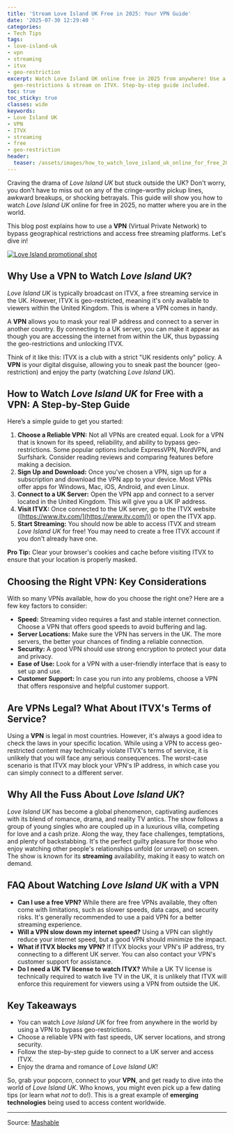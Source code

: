 ```yaml
---
title: 'Stream Love Island UK Free in 2025: Your VPN Guide'
date: '2025-07-30 12:29:40 '
categories:
- Tech Tips
tags:
- love-island-uk
- vpn
- streaming
- itvx
- geo-restriction
excerpt: Watch Love Island UK online free in 2025 from anywhere! Use a VPN to bypass
  geo-restrictions & stream on ITVX. Step-by-step guide included.
toc: true
toc_sticky: true
classes: wide
keywords:
- Love Island UK
- VPN
- ITVX
- streaming
- free
- geo-restriction
header:
  teaser: /assets/images/how_to_watch_love_island_uk_online_for_free_20250730122939.jpg
---
```


Craving the drama of *Love Island UK* but stuck outside the UK? Don't worry, you don't have to miss out on any of the cringe-worthy pickup lines, awkward breakups, or shocking betrayals. This guide will show you how to watch *Love Island UK* online for free in 2025, no matter where you are in the world. 

This blog post explains how to use a **VPN** (Virtual Private Network) to bypass geographical restrictions and access free streaming platforms. Let's dive in!

[![Love Island promotional shot](https://helios-i.mashable.com/imagery/articles/02gQjLxZ5jZFjfKVDcA7zcW/hero-image.jpg)](https://helios-i.mashable.com/imagery/articles/02gQjLxZ5jZFjfKVDcA7zcW/hero-image.jpg)

## Why Use a VPN to Watch *Love Island UK*?

*Love Island UK* is typically broadcast on ITVX, a free streaming service in the UK. However, ITVX is geo-restricted, meaning it's only available to viewers within the United Kingdom. This is where a VPN comes in handy.

A **VPN** allows you to mask your real IP address and connect to a server in another country. By connecting to a UK server, you can make it appear as though you are accessing the internet from within the UK, thus bypassing the geo-restrictions and unlocking ITVX.

Think of it like this: ITVX is a club with a strict "UK residents only" policy. A **VPN** is your digital disguise, allowing you to sneak past the bouncer (geo-restriction) and enjoy the party (watching *Love Island UK*).

## How to Watch *Love Island UK* for Free with a VPN: A Step-by-Step Guide

Here’s a simple guide to get you started:

1.  **Choose a Reliable VPN:** Not all VPNs are created equal. Look for a VPN that is known for its speed, reliability, and ability to bypass geo-restrictions. Some popular options include ExpressVPN, NordVPN, and Surfshark. Consider reading reviews and comparing features before making a decision.
2.  **Sign Up and Download:** Once you've chosen a VPN, sign up for a subscription and download the VPN app to your device. Most VPNs offer apps for Windows, Mac, iOS, Android, and even Linux.
3.  **Connect to a UK Server:** Open the VPN app and connect to a server located in the United Kingdom. This will give you a UK IP address.
4.  **Visit ITVX:** Once connected to the UK server, go to the ITVX website ([https://www.itv.com/](https://www.itv.com/)) or open the ITVX app.
5.  **Start Streaming:** You should now be able to access ITVX and stream *Love Island UK* for free! You may need to create a free ITVX account if you don't already have one.

**Pro Tip:** Clear your browser's cookies and cache before visiting ITVX to ensure that your location is properly masked.

## Choosing the Right VPN: Key Considerations

With so many VPNs available, how do you choose the right one? Here are a few key factors to consider:

*   **Speed:** Streaming video requires a fast and stable internet connection. Choose a VPN that offers good speeds to avoid buffering and lag.
*   **Server Locations:** Make sure the VPN has servers in the UK. The more servers, the better your chances of finding a reliable connection.
*   **Security:** A good VPN should use strong encryption to protect your data and privacy.
*   **Ease of Use:** Look for a VPN with a user-friendly interface that is easy to set up and use.
*   **Customer Support:** In case you run into any problems, choose a VPN that offers responsive and helpful customer support.

## Are VPNs Legal? What About ITVX's Terms of Service?

Using a **VPN** is legal in most countries. However, it's always a good idea to check the laws in your specific location. While using a VPN to access geo-restricted content may technically violate ITVX's terms of service, it is unlikely that you will face any serious consequences. The worst-case scenario is that ITVX may block your VPN's IP address, in which case you can simply connect to a different server.

## Why All the Fuss About *Love Island UK*?

*Love Island UK* has become a global phenomenon, captivating audiences with its blend of romance, drama, and reality TV antics. The show follows a group of young singles who are coupled up in a luxurious villa, competing for love and a cash prize. Along the way, they face challenges, temptations, and plenty of backstabbing. It's the perfect guilty pleasure for those who enjoy watching other people's relationships unfold (or unravel) on screen. The show is known for its **streaming** availability, making it easy to watch on demand.

## FAQ About Watching *Love Island UK* with a VPN

*   **Can I use a free VPN?** While there are free VPNs available, they often come with limitations, such as slower speeds, data caps, and security risks. It's generally recommended to use a paid VPN for a better streaming experience.
*   **Will a VPN slow down my internet speed?** Using a VPN can slightly reduce your internet speed, but a good VPN should minimize the impact.
*   **What if ITVX blocks my VPN?** If ITVX blocks your VPN's IP address, try connecting to a different UK server. You can also contact your VPN's customer support for assistance.
*   **Do I need a UK TV license to watch ITVX?** While a UK TV license is technically required to watch live TV in the UK, it is unlikely that ITVX will enforce this requirement for viewers using a VPN from outside the UK.

## Key Takeaways

*   You can watch *Love Island UK* for free from anywhere in the world by using a VPN to bypass geo-restrictions.
*   Choose a reliable VPN with fast speeds, UK server locations, and strong security.
*   Follow the step-by-step guide to connect to a UK server and access ITVX.
*   Enjoy the drama and romance of *Love Island UK*!

So, grab your popcorn, connect to your **VPN**, and get ready to dive into the world of *Love Island UK*. Who knows, you might even pick up a few dating tips (or learn what *not* to do!). This is a great example of **emerging technologies** being used to access content worldwide.

---

Source: [Mashable](https://mashable.com/article/love-island-uk-2025-live-stream-for-free)